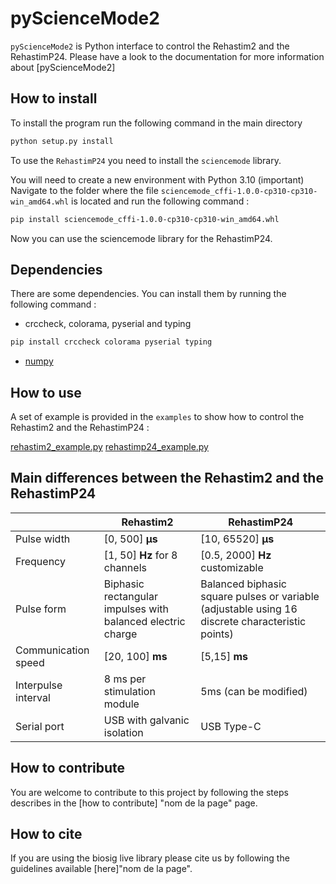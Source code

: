 # pyScienceMode2
`pyScienceMode2` is  Python interface to control the Rehastim2 and the RehastimP24. Please have a look to the documentation for more information about [pyScienceMode2]

## How to install
To install the program run the following command in the main directory 

```bash
python setup.py install
```
To use the `RehastimP24` you need to install the `sciencemode` library.

You will need to create a new environment with Python 3.10 (important)
Navigate to the folder where the file `sciencemode_cffi-1.0.0-cp310-cp310-win_amd64.whl` is located 
and run the following command :
```bash
pip install sciencemode_cffi-1.0.0-cp310-cp310-win_amd64.whl
```
Now you can use the sciencemode library for the RehastimP24.

## Dependencies
There are some dependencies. You can install them by running the following command :

- crccheck, colorama, pyserial and typing
```bash
pip install crccheck colorama pyserial typing
```
- [numpy](https://anaconda.org/conda-forge/numpy)


## How to use
A set of example is provided in the `examples` to show how to control the Rehastim2 and the RehastimP24 :

[rehastim2_example.py](examples/rehastim2_example.py) 
[rehastimp24_example.py](examples/rehastimp24_example.py) 

## Main differences between the Rehastim2 and the RehastimP24

|                     |Rehastim2                                                   |RehastimP24                                                                                      |
|---------------------|------------------------------------------------------------|-------------------------------------------------------------------------------------------------|
| Pulse width         | [0, 500] **μs**                                            | [10, 65520] **μs**                                                                              |
| Frequency           | [1, 50] **Hz** for 8 channels                              | [0.5, 2000] **Hz** customizable                                                                 | 
| Pulse form          | Biphasic rectangular impulses with balanced electric charge | Balanced biphasic square pulses or variable (adjustable using 16 discrete characteristic points) |
| Communication speed | [20, 100] **ms**                                           | [5,15] **ms**                                                                                       | 
| Interpulse interval | 8 ms per stimulation module                                | 5ms (can be modified)                                                                           | 
| Serial port         | USB with galvanic isolation                                | USB Type-C                                                                                      |

## How to contribute
You are welcome to contribute to this project by following the steps describes in the 
[how to contribute] "nom de la page" page.

## How to cite
If you are using the biosig live library please cite us by following the guidelines available [here]"nom de la page".
